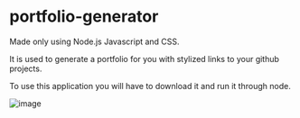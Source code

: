 # portfolio-generator
Made only using Node.js Javascript and CSS.

 It is used to generate a portfolio for you with stylized links to your github projects. 

 To use this application you will have to download it and run it through node.

![image](https://user-images.githubusercontent.com/76077124/114790257-702fec00-9d52-11eb-8ede-319bdc9446d8.png)
